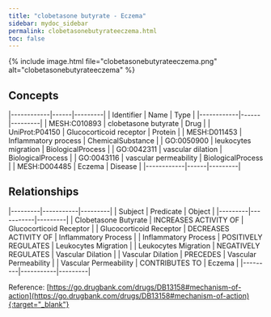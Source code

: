 ```yaml
---
title: "clobetasone butyrate - Eczema"
sidebar: mydoc_sidebar
permalink: clobetasonebutyrateeczema.html
toc: false 
---
```


{% include image.html file="clobetasonebutyrateeczema.png" alt="clobetasonebutyrateeczema" %}

## Concepts

|------------|------|---------|
| Identifier | Name | Type    |
|------------|------|---------|
| MESH:C010893 | clobetasone butyrate | Drug |
| UniProt:P04150 | Glucocorticoid receptor | Protein |
| MESH:D011453 | Inflammatory process | ChemicalSubstance |
| GO:0050900 | leukocytes migration | BiologicalProcess |
| GO:0042311 | vascular dilation | BiologicalProcess |
| GO:0043116 | vascular permeability | BiologicalProcess |
| MESH:D004485 | Eczema | Disease |
|------------|------|---------|

## Relationships

|---------|-----------|---------|
| Subject | Predicate | Object  |
|---------|-----------|---------|
| Clobetasone Butyrate | INCREASES ACTIVITY OF | Glucocorticoid Receptor |
| Glucocorticoid Receptor | DECREASES ACTIVITY OF | Inflammatory Process |
| Inflammatory Process | POSITIVELY REGULATES | Leukocytes Migration |
| Leukocytes Migration | NEGATIVELY REGULATES | Vascular Dilation |
| Vascular Dilation | PRECEDES | Vascular Permeability |
| Vascular Permeability | CONTRIBUTES TO | Eczema |
|---------|-----------|---------|

Reference: [https://go.drugbank.com/drugs/DB13158#mechanism-of-action](https://go.drugbank.com/drugs/DB13158#mechanism-of-action){:target="_blank"}